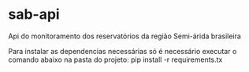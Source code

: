 # sab-api
Api do monitoramento dos reservatórios da região Semi-árida brasileira

Para instalar as dependencias necessárias só é necessário executar o comando abaixo na pasta do projeto:
pip install -r requirements.tx
